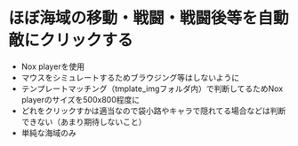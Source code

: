 # ほぼ海域の移動・戦闘・戦闘後等を自動敵にクリックする

- Nox playerを使用
- マウスをシミュレートするためブラウジング等はしないように
- テンプレートマッチング（tmplate_imgフォルダ内）で判断してるためNox playerのサイズを500x800程度に
- どれをクリックすかは適当なので袋小路やキャラで隠れてる場合などは判断できない（あまり期待しないこと）
- 単純な海域のみ

